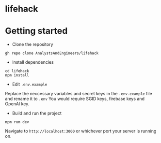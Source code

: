 # lifehack

# Getting started
- Clone the repository
```
gh repo clone AnalystsAndEngineers/lifehack
```
- Install dependencies
```
cd lifehack
npm install
```

- Edit `.env.example`

Replace the neccessary variables and secret keys in the `.env.example` file and rename it to `.env`
You would require SGID keys, firebase keys and OpenAI key.
  
- Build and run the project
```
npm run dev
```

Navigate to `http://localhost:3000` or whichever port your server is running on.
